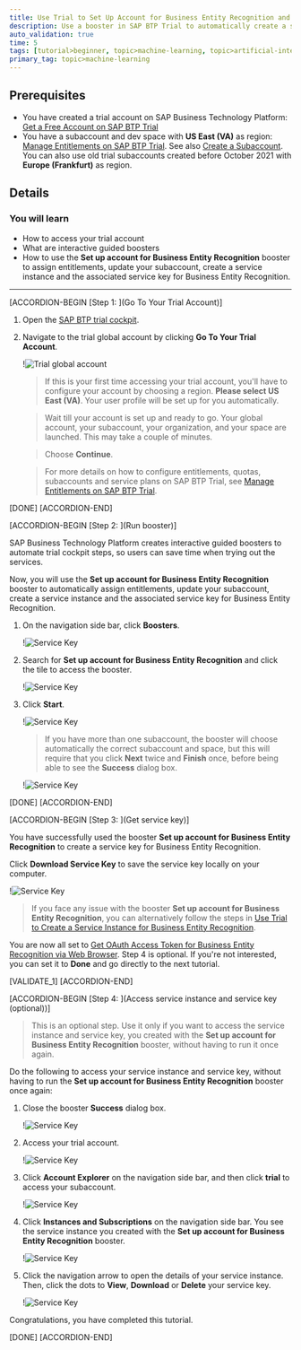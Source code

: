 ```yaml
---
title: Use Trial to Set Up Account for Business Entity Recognition and Get Service Key
description: Use a booster in SAP BTP Trial to automatically create a service instance, and the associated service key for Business Entity Recognition.
auto_validation: true
time: 5
tags: [tutorial>beginner, topic>machine-learning, topic>artificial-intelligence, topic>cloud, software-product>sap-business-technology-platform, software-product>sap-ai-business-services, software-product>business-entity-recognition]
primary_tag: topic>machine-learning
---
```


## Prerequisites
- You have created a trial account on SAP Business Technology Platform: [Get a Free Account on SAP BTP Trial](hcp-create-trial-account)
- You have a subaccount and dev space with **US East (VA)** as region: [Manage Entitlements on SAP BTP Trial](cp-trial-entitlements). See also [Create a Subaccount](https://help.sap.com/viewer/65de2977205c403bbc107264b8eccf4b/Cloud/en-US/261ba9ca868f469baf64c22257324a75.html). You can also use old trial subaccounts created before October 2021 with **Europe (Frankfurt)** as region.

## Details
### You will learn
  - How to access your trial account
  - What are interactive guided boosters
  - How to use the **Set up account for Business Entity Recognition** booster to assign entitlements, update your subaccount, create a service instance and the associated service key for Business Entity Recognition.
---

[ACCORDION-BEGIN [Step 1: ](Go To Your Trial Account)]

1. Open the [SAP BTP trial cockpit](https://cockpit.hanatrial.ondemand.com/).

2. Navigate to the trial global account by clicking **Go To Your Trial Account**.

    !![Trial global account](01_Foundation20Onboarding_Home.png)

    >If this is your first time accessing your trial account, you'll have to configure your account by choosing a region. **Please select US East (VA)**. Your user profile will be set up for you automatically.

    >Wait till your account is set up and ready to go. Your global account, your subaccount, your organization, and your space are launched. This may take a couple of minutes.

    >Choose **Continue**.

    >For more details on how to configure entitlements, quotas, subaccounts and service plans on SAP BTP Trial, see [Manage Entitlements on SAP BTP Trial](cp-trial-entitlements).

[DONE]
[ACCORDION-END]


[ACCORDION-BEGIN [Step 2: ](Run booster)]

SAP Business Technology Platform creates interactive guided boosters to automate trial cockpit steps, so users can save time when trying out the services.

Now, you will use the **Set up account for Business Entity Recognition** booster to automatically assign entitlements, update your subaccount, create a service instance and the associated service key for Business Entity Recognition.

1. On the navigation side bar, click **Boosters**.

    !![Service Key](access-booster.png)

2. Search for **Set up account for Business Entity Recognition** and click the tile to access the booster.

    !![Service Key](access-booster-tile.png)

3. Click **Start**.

    !![Service Key](booster-start.png)

    >If you have more than one subaccount, the booster will choose automatically the correct subaccount and space, but this will require that you click **Next** twice and **Finish** once, before being able to see the **Success** dialog box.

    !![Service Key](booster-success.png)

[DONE]
[ACCORDION-END]


[ACCORDION-BEGIN [Step 3: ](Get service key)]

You have successfully used the booster **Set up account for Business Entity Recognition** to create a service key for Business Entity Recognition.

Click **Download Service Key** to save the service key locally on your computer.

!![Service Key](booster-success-key.png)

>If you face any issue with the booster **Set up account for Business Entity Recognition**, you can alternatively follow the steps in [Use Trial to Create a Service Instance for Business Entity Recognition](cp-aibus-ber-service-instance).

You are now all set to [Get OAuth Access Token for Business Entity Recognition via Web Browser](cp-aibus-ber-web-oauth-token). Step 4 is optional. If you're not interested, you can set it to **Done** and go directly to the next tutorial.

[VALIDATE_1]
[ACCORDION-END]


[ACCORDION-BEGIN [Step 4: ](Access service instance and service key (optional))]

> This is an optional step. Use it only if you want to access the service instance and service key, you created with the **Set up account for Business Entity Recognition** booster, without having to run it once again.

Do the following to access your service instance and service key, without having to run the **Set up account for Business Entity Recognition** booster once again:

1. Close the booster **Success** dialog box.

    !![Service Key](leave-success.png)

2. Access your trial account.

    !![Service Key](trial-account.png)

3. Click **Account Explorer** on the navigation side bar, and then click **trial** to access your subaccount.

    !![Service Key](subaccounts.png)

4. Click **Instances and Subscriptions** on the navigation side bar. You see the service instance you created with the **Set up account for Business Entity Recognition** booster.

    !![Service Key](service-instance.png)

5. Click the navigation arrow to open the details of your service instance. Then, click the dots to **View**, **Download** or **Delete** your service key.

    !![Service Key](service-key.png)

Congratulations, you have completed this tutorial.

[DONE]
[ACCORDION-END]
